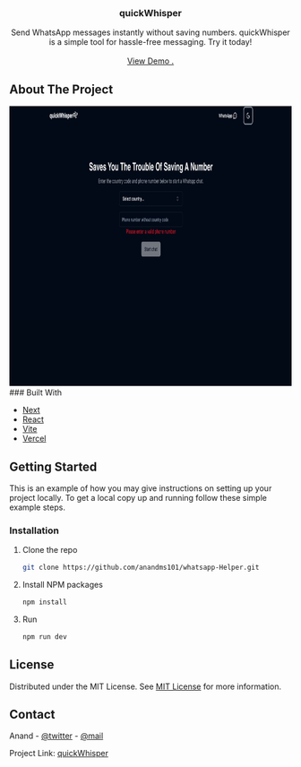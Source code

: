 <br/>
<div align="center">

<h3 align="center">quickWhisper</h3>
<p align="center">
Send WhatsApp messages instantly without saving numbers. quickWhisper is a simple tool for hassle-free messaging. Try it today!

<br/>
<br/>
<a href="https://quick-whisper.vercel.app/">View Demo .</a>  


</p>
</div>

 ## About The Project
 
<img src="https://github.com/anandms101/whatsapp-Helper/blob/main/src/screenshots/homePage.png" alt="project-screenshot" width="1920" height="500">
 ### Built With

- [Next](https://nextjs.org)
- [React](https://reactjs.org)
- [Vite](https://vitejs.dev)
- [Vercel](https://vercel.com)
 ## Getting Started

This is an example of how you may give instructions on setting up your project locally.
To get a local copy up and running follow these simple example steps.
 ### Installation

1. Clone the repo
   ```sh
   git clone https://github.com/anandms101/whatsapp-Helper.git
   ```
3. Install NPM packages
   ```sh
   npm install
   ```
4. Run
   ```sh
   npm run dev
   ```
 ## License

Distributed under the MIT License. See [MIT License](https://opensource.org/licenses/MIT) for more information.
 ## Contact

Anand - [@twitter](https://twitter.com/the_anand_ms) - [@mail](anandmohan.singh101@gmail.com)

Project Link: [quickWhisper](https://github.com/anandms101/whatsapp-Helper)
